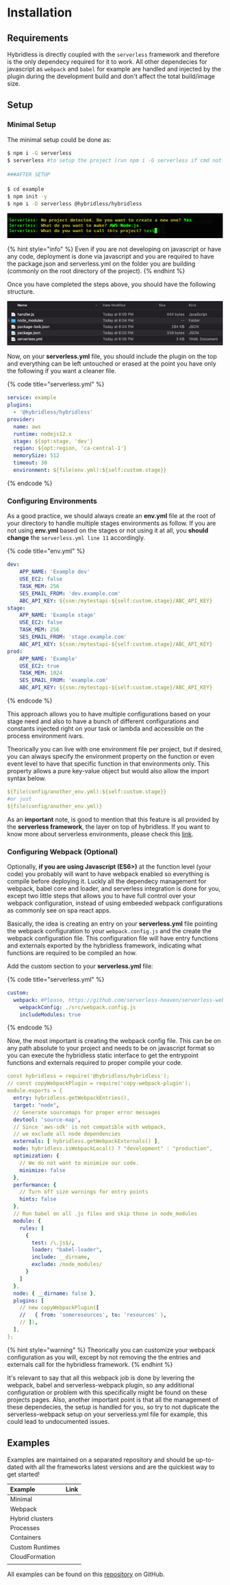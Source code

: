# Installation

## Requirements

Hybridless is directly coupled with the `serverless` framework and therefore is the only dependecy required for it to work. All other dependecies for javascript as `webpack` and `babel` for example are handled and injected by the plugin during the development build and don't affect the total build/image size.

## Setup

### Minimal Setup

The minimal setup could be done as:

```bash
$ npm i -G serverless
$ serverless #to setup the project (run npm i -G serverless if cmd not found)

###AFTER SETUP

$ cd example
$ npm init -y
$ npm i -D serverless @hybridless/hybridless
```

![Setup should be done as follow](.gitbook/assets/screen-shot-2021-05-17-at-6.06.11-pm.png)

{% hint style="info" %}
 Even if you are not developing on javascript or have any code, deployment is done via javascript and you are required to have the package.json and serverless.yml on the folder you are building \(commonly on the root directory of the project\).
{% endhint %}

Once you have completed the steps above, you should have the following structure.

![](.gitbook/assets/screen-shot-2021-05-17-at-6.09.56-pm.png)

Now, on your **serverless.yml** file, you should include the plugin on the top and everything can be left untouched or erased at the point you have only the following if you want a cleaner file. 

{% code title="serverless.yml" %}
```yaml
service: example
plugins:
  - '@hybridless/hybridless'
provider:
  name: aws
  runtime: nodejs12.x
  stage: ${opt:stage, 'dev'}
  region: ${opt:region, 'ca-central-1'}
  memorySize: 512
  timeout: 30
  environment: ${file(env.yml):${self:custom.stage}}
```
{% endcode %}

### 

### Configuring Environments

As a good practice, we should always create an **env.yml** file at the root of your directory to handle multiple stages environments as follow. If you are not using **env.yml** based on the stages or not using it at all, you **should change** the `serverless.yml line 11` accordingly. 

{% code title="env.yml" %}
```yaml
dev:
    APP_NAME: 'Example dev'
    USE_EC2: false
    TASK_MEM: 256
    SES_EMAIL_FROM: 'dev.example.com'
    ABC_API_KEY: ${ssm:/mytestapi-${self:custom.stage}/ABC_API_KEY}
stage:
    APP_NAME: 'Example stage'
    USE_EC2: false
    TASK_MEM: 256
    SES_EMAIL_FROM: 'stage.example.com'
    ABC_API_KEY: ${ssm:/mytestapi-${self:custom.stage}/ABC_API_KEY}
prod:
    APP_NAME: 'Example'
    USE_EC2: true
    TASK_MEM: 1024
    SES_EMAIL_FROM: 'example.com'
    ABC_API_KEY: ${ssm:/mytestapi-${self:custom.stage}/ABC_API_KEY}
```
{% endcode %}

This approach allows you to have multiple configurations based on your stage need and also to have a bunch of different configurations and constants injected right on your task or lambda and accessible on the process environment ivars. 

Theorically you can live with one environment file per project, but if desired, you can always specify the environment property on the function or even event level to have that specific function in that environments only. This property allows a pure key-value object but would also allow the import syntax below.

```yaml
${file(config/another_env.yml):${self:custom.stage}}
#or just
${file(config/another_env.yml)}
```

As an **important** note, is good to mention that this feature is all provided by the **serverless framework**, the layer on top of hybridless. If you want to know more about serverless environments, please check this [link](https://www.serverless.com/framework/docs/providers/aws/guide/variables#referencing-environment-variables).



### Configuring Webpack \(Optional\)

Optionally, **if you are using Javascript \(ES6&gt;\)** at the function level \(your code\) you probably will want to have webpack enabled so everything is compile before deploying it. Luckly all the dependecy  management for webpack, babel core and loader, and serverless integration is done for you, except two little steps that allows you to have full control over your webpack configuration, instead of using embeeded webpack configurations as commonly see on spa react apps.

Basically, the idea is creating an entry on your **serverless.yml** file pointing the webpack configuration to your `webpack.config.js` and the create the webpack configuration file. This configuration file will have entry functions and externals exported by the hybridless framework, indicating what functions are required to be compiled an how.

Add the custom section to your **serverless.yml** file:

{% code title="serverless.yml" %}
```yaml
custom:
  webpack: #Please, https://github.com/serverless-heaven/serverless-webpack#configure for more webpack options
    webpackConfig: ./src/webpack.config.js
    includeModules: true
```
{% endcode %}

Now, the most important is creating the webpack config file. This can be on any path absolute to your project and needs to be on javascript format so you can execute the hybridless static interface to get the entrypoint functions and externals required to proper compile your code. 

```yaml
const hybridless = require('@hybridless/hybridless');
// const copyWebpackPlugin = require('copy-webpack-plugin');
module.exports = {
  entry: hybridless.getWebpackEntries(),
  target: "node",
  // Generate sourcemaps for proper error messages
  devtool: 'source-map',
  // Since 'aws-sdk' is not compatible with webpack,
  // we exclude all node dependencies
  externals: [ hybridless.getWebpackExternals() ],
  mode: hybridless.isWebpackLocal() ? "development" : "production",
  optimization: {
    // We do not want to minimize our code.
    minimize: false
  },
  performance: {
    // Turn off size warnings for entry points
    hints: false
  },
  // Run babel on all .js files and skip those in node_modules
  module: {
    rules: [
      {
        test: /\.js$/,
        loader: "babel-loader",
        include: __dirname,
        exclude: /node_modules/
      }
    ]
  },
  node: { __dirname: false },
  plugins: [
    // new copyWebpackPlugin([
    //   { from: 'someresources', to: 'resources' },
    // ]),
  ],
};

```

{% hint style="warning" %}
Theorically you can customize your webpack configuration as you will, except by not removing the the entries and externals call for the hybridless framework.
{% endhint %}

It's relevant to say that all this webpack job is done by levering the webpack, babel and serverless-webpack plugin, so any additional configuration or problem with this specifically might be found on these projects pages. Also, another important point is that all the management of these dependecies, the setup is handled for you, so try to not duplicate the serverless-webpack setup on your serverless.yml file for example, this could lead to undocumented issues. 

## Examples

Examples are maintained on a separated repository and should be up-to-dated with all the frameworks latest versions and are the quickiest way to get started!

| Example | Link |
| :--- | :--- |
| Minimal |  |
| Webpack |  |
| Hybrid clusters |  |
| Processes |  |
| Containers |  |
| Custom Runtimes |  |
| CloudFormation |  |
|  |  |

   All examples can be found on this [repository](https://github.com/hybridless/examples) on GitHub.

